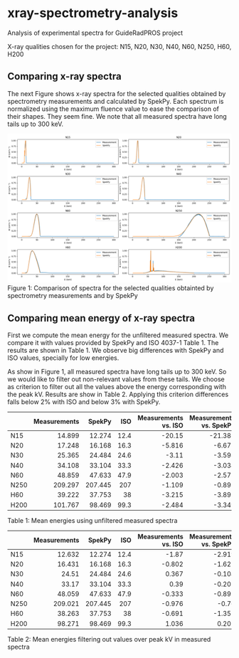 # xray-spectrometry-analysis

Analysis of experimental spectra for GuideRadPROS project

X-ray qualities chosen for the project:
N15, N20, N30, N40, N60, N250, H60, H200

## Comparing x-ray spectra

The next Figure shows x-ray spectra for the selected qualities obtained by spectrometry measurements and calculated by SpekPy.
Each spectrum is normalized using the maximum fluence value to ease the comparison of their shapes.
They seem fine.
We note that all measured spectra have long tails up to 300 keV.

![spectra](data/comparison/spectra.png)
Figure 1: Comparison of spectra for the selected qualities obtainted by spectrometry measurements and by SpekPy

## Comparing mean energy of x-ray spectra

First we compute the mean energy for the unfiltered measured spectra.
We compare it with values provided by SpekPy and ISO 4037-1 Table 1.
The results are shown in Table 1.
We observe big differences with SpekPy and ISO values, specially for low energies.

As show in Figure 1, all measured spectra have long tails up to 300 keV. 
So we would like to filter out non-relevant values from these tails.
We choose as criterion to filter out all the values above the energy corresponding with the peak kV.
Results are show in Table 2.
Applying this criterion differences falls below 2% with ISO and below 3% with SpekPy.

|      |   Measurements |   SpekPy |   ISO |   Measurements vs. ISO |   Measurements vs. SpekPy |   SpekPy vs. ISO |
|:-----|---------------:|---------:|------:|-----------------------:|--------------------------:|-----------------:|
| N15  |         14.899 |   12.274 |  12.4 |                -20.15  |                   -21.388 |            1.019 |
| N20  |         17.248 |   16.168 |  16.3 |                 -5.816 |                    -6.677 |            0.807 |
| N30  |         25.365 |   24.484 |  24.6 |                 -3.11  |                    -3.598 |            0.471 |
| N40  |         34.108 |   33.104 |  33.3 |                 -2.426 |                    -3.034 |            0.59  |
| N60  |         48.859 |   47.633 |  47.9 |                 -2.003 |                    -2.575 |            0.557 |
| N250 |        209.297 |  207.445 | 207   |                 -1.109 |                    -0.893 |           -0.215 |
| H60  |         39.222 |   37.753 |  38   |                 -3.215 |                    -3.891 |            0.651 |
| H200 |        101.767 |   98.469 |  99.3 |                 -2.484 |                    -3.349 |            0.837 |
Table 1: Mean energies using unfiltered measured spectra

|      |   Measurements |   SpekPy |   ISO |   Measurements vs. ISO |   Measurements vs. SpekPy |   SpekPy vs. ISO |
|:-----|---------------:|---------:|------:|-----------------------:|--------------------------:|-----------------:|
| N15  |         12.632 |   12.274 |  12.4 |                 -1.87  |                    -2.919 |            1.019 |
| N20  |         16.431 |   16.168 |  16.3 |                 -0.802 |                    -1.622 |            0.807 |
| N30  |         24.51  |   24.484 |  24.6 |                  0.367 |                    -0.104 |            0.471 |
| N40  |         33.17  |   33.104 |  33.3 |                  0.39  |                    -0.201 |            0.59  |
| N60  |         48.059 |   47.633 |  47.9 |                 -0.333 |                    -0.895 |            0.557 |
| N250 |        209.021 |  207.445 | 207   |                 -0.976 |                    -0.76  |           -0.215 |
| H60  |         38.263 |   37.753 |  38   |                 -0.691 |                    -1.351 |            0.651 |
| H200 |         98.271 |   98.469 |  99.3 |                  1.036 |                     0.201 |            0.837 |
Table 2: Mean energies filtering out values over peak kV in measured spectra



